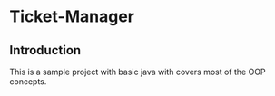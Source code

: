 # Ticket-Manager

## Introduction

This is a sample project with basic java with covers most of the OOP concepts.